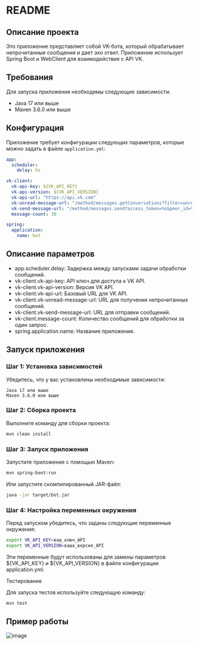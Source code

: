 # README

## Описание проекта

Это приложение представляет собой VK-бота, который обрабатывает непрочитанные сообщения и дает эхо ответ. Приложение
использует Spring Boot и WebClient для взаимодействия с API VK.

## Требования

Для запуска приложения необходимы следующие зависимости:

- Java 17 или выше
- Maven 3.6.0 или выше

## Конфигурация

Приложение требует конфигурации следующих параметров, которые можно задать в файле `application.yml`:

```yaml
app:
  scheduler:
    delay: 5s

vk-client:
  vk-api-key: ${VK_API_KEY}
  vk-api-version: ${VK_API_VERSION}
  vk-api-url: "https://api.vk.com"
  vk-unread-message-url: "/method/messages.getConversations?filter=unread&count=%d&access_token=%s&v=%s"
  vk-send-message-url: "/method/messages.send?access_token=%s&peer_id=%d&random_id=%d&message=%s&v=%s"
  message-count: 30

spring:
  application:
    name: bot
```

## Описание параметров

* app.scheduler.delay: Задержка между запусками задачи обработки сообщений.
* vk-client.vk-api-key: API ключ для доступа к VK API.
* vk-client.vk-api-version: Версия VK API.
* vk-client.vk-api-url: Базовый URL для VK API.
* vk-client.vk-unread-message-url: URL для получения непрочитанных сообщений.
* vk-client.vk-send-message-url: URL для отправки сообщений.
* vk-client.message-count: Количество сообщений для обработки за один запрос.
* spring.application.name: Название приложения.

## Запуск приложения

### Шаг 1: Установка зависимостей

Убедитесь, что у вас установлены необходимые зависимости:

    Java 17 или выше
    Maven 3.6.0 или выше

### Шаг 2: Сборка проекта

Выполните команду для сборки проекта:

```bash
mvn clean install
```

### Шаг 3: Запуск приложения

Запустите приложение с помощью Maven:

```bash
mvn spring-boot:run
```

Или запустите скомпилированный JAR-файл:

```bash
java -jar target/bot.jar
```

### Шаг 4: Настройка переменных окружения

Перед запуском убедитесь, что заданы следующие переменные окружения:

```bash
export VK_API_KEY=ваш_ключ_API
export VK_API_VERSION=ваша_версия_API
```

Эти переменные будут использованы для замены параметров ${VK_API_KEY} и ${VK_API_VERSION} в файле конфигурации
application.yml.

Тестирование

Для запуска тестов используйте следующую команду:

```bash
mvn test
```

## Пример работы
![image](https://github.com/Fics3/just-ai-test/assets/114524392/c88784f2-a501-4d83-86e5-30a919fbaedc)
